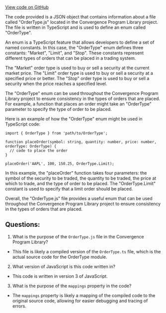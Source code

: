 [View code on GitHub](https://github.com/convergence-rfq/convergence-program-library/rfq/js/generated/types/OrderType.js.map)

The code provided is a JSON object that contains information about a file called "OrderType.js" located in the Convergence Program Library project. The file is written in TypeScript and is used to define an enum called "OrderType". 

An enum is a TypeScript feature that allows developers to define a set of named constants. In this case, the "OrderType" enum defines three constants: "Market", "Limit", and "Stop". These constants represent different types of orders that can be placed in a trading system. 

The "Market" order type is used to buy or sell a security at the current market price. The "Limit" order type is used to buy or sell a security at a specified price or better. The "Stop" order type is used to buy or sell a security when the price reaches a specified level. 

The "OrderType" enum can be used throughout the Convergence Program Library project to ensure consistency in the types of orders that are placed. For example, a function that places an order might take an "OrderType" parameter to specify the type of order to be placed. 

Here is an example of how the "OrderType" enum might be used in TypeScript code:

```
import { OrderType } from 'path/to/OrderType';

function placeOrder(symbol: string, quantity: number, price: number, orderType: OrderType) {
  // code to place the order
}

placeOrder('AAPL', 100, 150.25, OrderType.Limit);
```

In this example, the "placeOrder" function takes four parameters: the symbol of the security to be traded, the quantity to be traded, the price at which to trade, and the type of order to be placed. The "OrderType.Limit" constant is used to specify that a limit order should be placed. 

Overall, the "OrderType.js" file provides a useful enum that can be used throughout the Convergence Program Library project to ensure consistency in the types of orders that are placed.
## Questions: 
 1. What is the purpose of the `OrderType.js` file in the Convergence Program Library?
- This file is likely a compiled version of the `OrderType.ts` file, which is the actual source code for the OrderType module. 

2. What version of JavaScript is this code written in?
- This code is written in version 3 of JavaScript. 

3. What is the purpose of the `mappings` property in the code?
- The `mappings` property is likely a mapping of the compiled code to the original source code, allowing for easier debugging and tracing of errors.